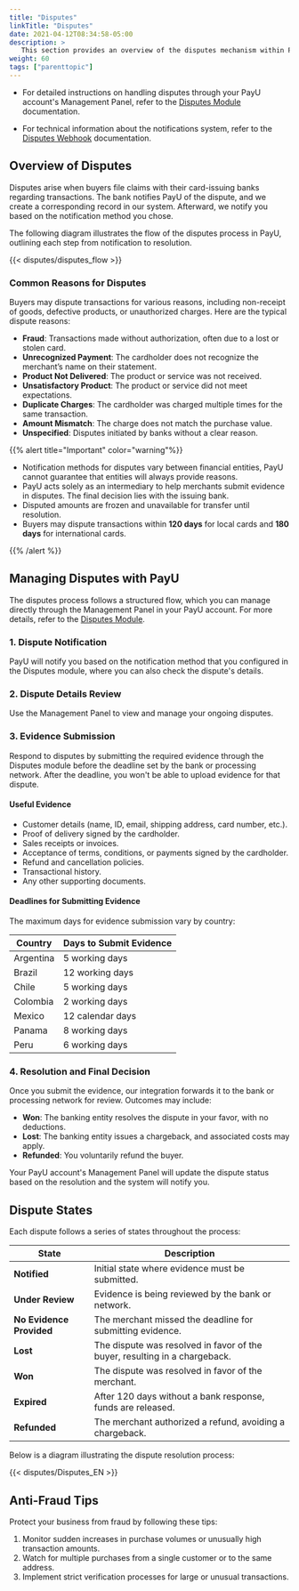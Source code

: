 ```yaml
---
title: "Disputes"
linkTitle: "Disputes"
date: 2021-04-12T08:34:58-05:00
description: >
   This section provides an overview of the disputes mechanism within PayU. 
weight: 60
tags: ["parenttopic"]
---
```


* For detailed instructions on handling disputes through your PayU account's Management Panel, refer to the <a href="https://developers.payulatam.com/latam/en/payu-module-documentation/payu-operations/disputes-mp.html" target="_blank">Disputes Module</a> documentation. 

* For technical information about the notifications system, refer to the <a href="https://developers.payulatam.com/latam/es/docs/tools/disputes/disputes-webhook.html" target="_blank">Disputes Webhook</a> documentation.

## Overview of Disputes

Disputes arise when buyers file claims with their card-issuing banks regarding transactions. The bank notifies PayU of the dispute, and we create a corresponding record in our system. Afterward, we notify you based on the notification method you chose.

The following diagram illustrates the flow of the disputes process in PayU, outlining each step from notification to resolution.
<br>

{{< disputes/disputes_flow >}}

### Common Reasons for Disputes

Buyers may dispute transactions for various reasons, including non-receipt of goods, defective products, or unauthorized charges. Here are the typical dispute reasons:  

- **Fraud**: Transactions made without authorization, often due to a lost or stolen card.  
- **Unrecognized Payment**: The cardholder does not recognize the merchant’s name on their statement.  
- **Product Not Delivered**: The product or service was not received.  
- **Unsatisfactory Product**: The product or service did not meet expectations.  
- **Duplicate Charges**: The cardholder was charged multiple times for the same transaction.  
- **Amount Mismatch**: The charge does not match the purchase value.  
- **Unspecified**: Disputes initiated by banks without a clear reason.  

{{% alert title="Important" color="warning"%}}

* Notification methods for disputes vary between financial entities, PayU cannot guarantee that entities will always provide reasons.
* PayU acts solely as an intermediary to help merchants submit evidence in disputes. The final decision lies with the issuing bank.
* Disputed amounts are frozen and unavailable for transfer until resolution.
* Buyers may dispute transactions within **120 days** for local cards and **180 days** for international cards.

{{% /alert %}} 

## Managing Disputes with PayU

The disputes process follows a structured flow, which you can manage directly through the Management Panel in your PayU account. For more details, refer to the <a href="https://developers.payulatam.com/latam/en/payu-module-documentation/payu-operations/disputes-mp.html" target="_blank">Disputes Module</a>.

### 1. Dispute Notification

PayU will notify you based on the notification method that you configured in the Disputes module, where you can also check the dispute's details.

### 2. Dispute Details Review

Use the Management Panel to view and manage your ongoing disputes.

### 3. Evidence Submission

Respond to disputes by submitting the required evidence through the Disputes module before the deadline set by the bank or processing network. After the deadline, you won't be able to upload evidence for that dispute.

#### Useful Evidence

- Customer details (name, ID, email, shipping address, card number, etc.).  
- Proof of delivery signed by the cardholder.  
- Sales receipts or invoices.  
- Acceptance of terms, conditions, or payments signed by the cardholder.  
- Refund and cancellation policies.  
- Transactional history.  
- Any other supporting documents. 

#### Deadlines for Submitting Evidence

The maximum days for evidence submission vary by country: 

| Country   | Days to Submit Evidence  |
|-----------|--------------------------|
| Argentina | 5 working days           |
| Brazil    | 12 working days          |
| Chile     | 5 working days           |
| Colombia  | 2 working days           |
| Mexico    | 12 calendar days         |
| Panama    | 8 working days           |
| Peru      | 6 working days           |

### 4. Resolution and Final Decision

Once you submit the evidence, our integration forwards it to the bank or processing network for review. Outcomes may include:  
- **Won**: The banking entity resolves the dispute in your favor, with no deductions.  
- **Lost**: The banking entity issues a chargeback, and associated costs may apply.  
- **Refunded**: You voluntarily refund the buyer.

Your PayU account's Management Panel will update the dispute status based on the resolution and the system will notify you.

## Dispute States

Each dispute follows a series of states throughout the process:

| State                   | Description                                                                 |
|-------------------------|-----------------------------------------------------------------------------|
| **Notified**            | Initial state where evidence must be submitted.                            |
| **Under Review**        | Evidence is being reviewed by the bank or network.                         |
| **No Evidence Provided**| The merchant missed the deadline for submitting evidence.                  |
| **Lost**                | The dispute was resolved in favor of the buyer, resulting in a chargeback. |
| **Won**                 | The dispute was resolved in favor of the merchant.                         |
| **Expired**             | After 120 days without a bank response, funds are released.                |
| **Refunded**            | The merchant authorized a refund, avoiding a chargeback.                   |

Below is a diagram illustrating the dispute resolution process:

<div>
{{< disputes/Disputes_EN >}}
</div>

## Anti-Fraud Tips

Protect your business from fraud by following these tips:
1. Monitor sudden increases in purchase volumes or unusually high transaction amounts.  
2. Watch for multiple purchases from a single customer or to the same address.  
3. Implement strict verification processes for large or unusual transactions.
